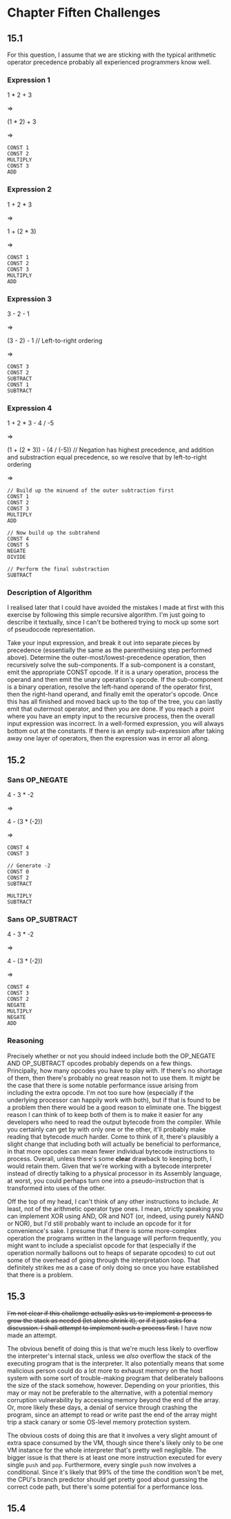 # Chapter Fiften Challenges

## 15.1

For this question, I assume that we are sticking with the typical arithmetic operator precedence probably all experienced programmers know well.

### Expression 1

1 * 2 + 3

⇒

(1 * 2) + 3

⇒

    CONST 1
    CONST 2
    MULTIPLY
    CONST 3
    ADD

### Expression 2

1 + 2 * 3

⇒

1 + (2 * 3)

⇒

    CONST 1
    CONST 2
    CONST 3
    MULTIPLY
    ADD

### Expression 3

3 - 2 - 1

⇒

(3 - 2) - 1 // Left-to-right ordering

⇒

    CONST 3
    CONST 2
    SUBTRACT
    CONST 1
    SUBTRACT

### Expression 4

1 + 2 * 3 - 4 / -5

⇒

(1 + (2 * 3)) - (4 / (-5)) // Negation has highest precedence, and addition and substraction equal precedence, so we resolve that by left-to-right ordering

⇒

    // Build up the minuend of the outer subtraction first
    CONST 1
    CONST 2
    CONST 3
    MULTIPLY
    ADD

    // Now build up the subtrahend
    CONST 4
    CONST 5
    NEGATE
    DIVIDE

    // Perform the final substraction
    SUBTRACT

### Description of Algorithm

I realised later that I could have avoided the mistakes I made at first with this exercise by following this simple recursive algorithm.  I'm just going to describe it textually, since I can't be bothered trying to mock up some sort of pseudocode representation.

Take your input expression, and break it out into separate pieces by precedence (essentially the same as the parenthesising step performed above).  Determine the outer-most/lowest-precedence operation, then recursively solve the sub-components.  If a sub-component is a constant, emit the appropriate CONST opcode.  If it is a unary operation, process the operand and then emit the unary operation's opcode.  If the sub-component is a binary operation, resolve the left-hand operand of the operator first, then the right-hand operand, and finally emit the operator's opcode.  Once this has all finished and moved back up to the top of the tree, you can lastly emit that outermost operator, and then you are done.  If you reach a point where you have an empty input to the recursive process, then the overall input expression was incorrect.  In a well-formed expression, you will always bottom out at the constants.  If there is an empty sub-expression after taking away one layer of operators, then the expression was in error all along.

## 15.2

### Sans OP_NEGATE

4 - 3 * -2

⇒

4 - (3 * (-2))

⇒

    CONST 4
    CONST 3

    // Generate -2
    CONST 0
    CONST 2
    SUBTRACT

    MULTIPLY
    SUBTRACT

### Sans OP_SUBTRACT

4 - 3 * -2

⇒

4 - (3 * (-2))

⇒

    CONST 4
    CONST 3
    CONST 2
    NEGATE
    MULTIPLY
    NEGATE
    ADD

### Reasoning

Precisely whether or not you should indeed include both the OP_NEGATE AND OP_SUBTRACT opcodes probably depends on a few things.  Principally, how many opcodes you have to play with.  If there's no shortage of them, then there's probably no great reason not to use them.  It *might* be the case that there is some notable performance issue arising from including the extra opcode.  I'm not too sure how (especially if the underlying processor can happily work with both), but if that is found to be a problem then there would be a good reason to eliminate one.  The biggest reason I can think of to keep both of them is to make it easier for any developers who need to read the output bytecode from the compiler.  While you certainly can get by with only one or the other, it'll probably make reading that bytecode *much* harder.  Come to think of it, there's plausibly a slight change that including both will actually be beneficial to performance, in that more opcodes can mean fewer individual bytecode instructions to process.  Overall, unless there's some **clear** drawback to keeping both, I would retain them.  Given that we're working with a bytecode interpreter instead of directly talking to a physical processor in its Assembly language, at worst, you could perhaps turn one into a pseudo-instruction that is transformed into uses of the other.

Off the top of my head, I can't think of any other instructions to include.  At least, not of the arithmetic operator type ones.  I mean, strictly speaking you can implement XOR using AND, OR and NOT (or, indeed, using purely NAND or NOR), but I'd still probably want to include an opcode for it for convenience's sake.  I presume that if there is some more-complex operation the programs written in the language will perform frequently, you might want to include a specialist opcode for that (especially if the operation normally balloons out to heaps of separate opcodes) to cut out some of the overhead of going through the interpretation loop.  That definitely strikes me as a case of only doing so once you have established that there is a problem.

## 15.3

~~I'm not clear if this challenge actually asks us to implement a process to grow the stack as needed (let alone shrink it), or if it just asks for a discussion.  I shall *attempt* to implement such a process first.~~  I have now made an attempt.

The obvious benefit of doing this is that we're much less likely to overflow the interpreter's internal stack, unless we *also* overflow the stack of the executing program that is the interpreter.  It also potentially means that some malicious person could do a lot more to exhaust memory on the host system with some sort of trouble-making program that deliberately balloons the size of the stack somehow, however.  Depending on your priorities, this may or may not be preferable to the alternative, with a potential memory corruption vulnerability by accessing memory beyond the end of the array.  Or, more likely these days, a denial of service through crashing the program, since an attempt to read or write past the end of the array might trip a stack canary or some OS-level memory protection system.

The obvious costs of doing this are that it involves a very slight amount of extra space consumed by the VM, though since there's likely only to be one VM instance for the whole interpreter that's pretty well negligible.  The bigger issue is that there is at least one more instruction executed for every single `push` and `pop`.  Furthermore, every single `push` now involves a conditional.  Since it's likely that 99% of the time the condition won't be met, the CPU's branch predictor should get pretty good about guessing the correct code path, but there's some potential for a performance loss.

## 15.4
